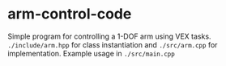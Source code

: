 # arm-control-code
Simple program for controlling a 1-DOF arm using VEX tasks. `./include/arm.hpp` for class instantiation and `./src/arm.cpp` for implementation. Example usage in `./src/main.cpp`
